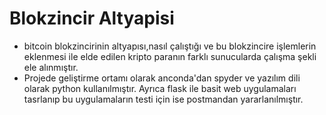 # Blokzincir Altyapisi
- bitcoin blokzincirinin altyapısı,nasıl çalıştığı ve bu blokzincire işlemlerin eklenmesi ile elde edilen kripto paranın farklı sunucularda çalışma şekli ele alınmıştır.
- Projede geliştirme ortamı olarak anconda'dan spyder ve yazılım dili olarak python kullanılmıştır. Ayrıca flask ile basit web uygulamaları tasrlanıp bu uygulamaların testi için ise postmandan yararlanılmıştır.
